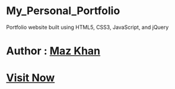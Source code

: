 # My_Personal_Portfolio
Portfolio website built using HTML5, CSS3, JavaScript, and jQuery
# Author : [Maz Khan](https://github.com/Mazkhan99)
# [Visit Now](http://www.mazkhan.tech/)
